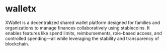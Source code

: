 # walletx
XWallet is a decentralized shared wallet platform designed for families and organizations to manage finances collaboratively using stablecoins. It enables features like spend limits, reimbursements, role-based access, and controlled spending—all while leveraging the stability and transparency of blockchain.
